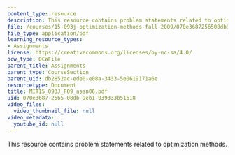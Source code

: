 ```yaml
---
content_type: resource
description: This resource contains problem statements related to optimization methods.
file: /courses/15-093j-optimization-methods-fall-2009/070e3687256508db9eb1039333b51618_MIT15_093J_F09_assn06.pdf
file_type: application/pdf
learning_resource_types:
- Assignments
license: https://creativecommons.org/licenses/by-nc-sa/4.0/
ocw_type: OCWFile
parent_title: Assignments
parent_type: CourseSection
parent_uid: db2852ac-ede0-e08a-3433-5e0619171a6e
resourcetype: Document
title: MIT15_093J_F09_assn06.pdf
uid: 070e3687-2565-08db-9eb1-039333b51618
video_files:
  video_thumbnail_file: null
video_metadata:
  youtube_id: null
---
```

This resource contains problem statements related to optimization methods.